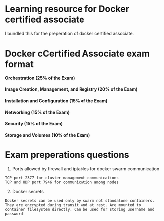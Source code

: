# Learning resource for Docker certified associate

I bundled this for the preperation of docker certified associate.

# Docker cCertified Associate exam format
#### Orchestration (25% of the Exam)
#### Image Creation, Management, and Registry (20% of the Exam)
#### Installation and Configuration (15% of the Exam)
#### Networking (15% of the Exam)
#### Security (15% of the Exam)
#### Storage and Volumes (10% of the Exam)

# Exam preperations questions

1. Ports allowed by firewall and iptables for docker swarm communication
```
TCP port 2377 for cluster management communications
TCP and UDP port 7946 for communication among nodes	
```
2. Docker secrets
```
Docker secrets can be used only by swarm not standalone containers.  They are encrypted during transit and at rest. Are mounted to container filesystem directly. Can be used for storing username and password
```